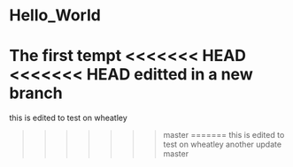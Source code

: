 # Hello_World
The first tempt
<<<<<<< HEAD
<<<<<<< HEAD
editted in a new branch
=======
this is edited to test on wheatley
>>>>>>> master
=======
this is edited to test on wheatley
another update
>>>>>>> master
